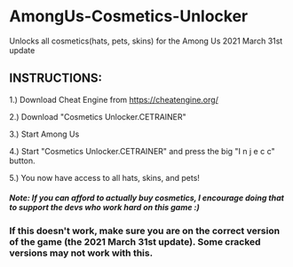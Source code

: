 # AmongUs-Cosmetics-Unlocker

Unlocks all cosmetics(hats, pets, skins) for the Among Us 2021 March 31st update 

## INSTRUCTIONS: 

1.) Download Cheat Engine from https://cheatengine.org/

2.) Download "Cosmetics Unlocker.CETRAINER" 

3.) Start Among Us 

4.) Start "Cosmetics Unlocker.CETRAINER" and press the big "I n j e c c" button. 

5.) You now have access to all hats, skins, and pets! 

##### Note: If you can afford to actually buy cosmetics, I encourage doing that to support the devs who work hard on this game :) 

### If this doesn't work, make sure you are on the correct version of the game (the 2021 March 31st update). Some cracked versions may not work with this. 
